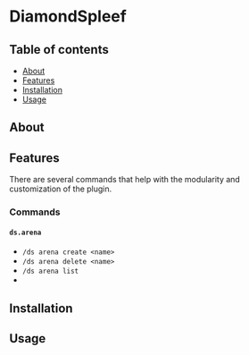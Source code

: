 <!-- TODO: BADGES -->

# DiamondSpleef


##  Table of contents

- [About](#about)
- [Features](#features)
- [Installation](#installation)
- [Usage](#usage)


## About

## Features

There are several commands that help with the modularity and customization of the plugin.

### Commands

#### `ds.arena`
- `/ds arena create <name>`
- `/ds arena delete <name>`
- `/ds arena list`
- 



## Installation


## Usage